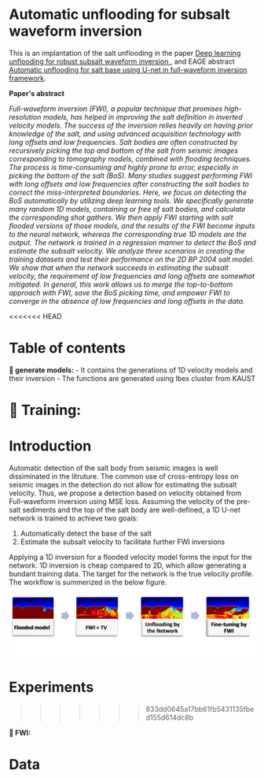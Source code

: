 # Automatic unflooding for subsalt waveform inversion
This is an implantation of the salt unflooding in the paper [Deep learning unflooding for robust subsalt waveform inversion
](https://arxiv.org/abs/2201.02947), and EAGE abstract [Automatic unflooding for salt base using U-net in full-waveform inversion framework](https://www.earthdoc.org/content/papers/10.3997/2214-4609.202112691).

**Paper's abstract**

*Full-waveform inversion (FWI), a popular technique that promises high-resolution models, has
helped in improving the salt definition in inverted velocity models. The success of the inversion relies
heavily on having prior knowledge of the salt, and using advanced acquisition technology with long
offsets and low frequencies. Salt bodies are often constructed by recursively picking the top and
bottom of the salt from seismic images corresponding to tomography models, combined with flooding
techniques. The process is time-consuming and highly prone to error, especially in picking the bottom
of the salt (BoS). Many studies suggest performing FWI with long offsets and low frequencies after
constructing the salt bodies to correct the miss-interpreted boundaries. Here, we focus on detecting
the BoS automatically by utilizing deep learning tools. We specifically generate many random 1D
models, containing or free of salt bodies, and calculate the corresponding shot gathers. We then apply
FWI starting with salt flooded versions of those models, and the results of the FWI become inputs
to the neural network, whereas the corresponding true 1D models are the output. The network is
trained in a regression manner to detect the BoS and estimate the subsalt velocity. We analyze three
scenarios in creating the training datasets and test their performance on the 2D BP 2004 salt model.
We show that when the network succeeds in estimating the subsalt velocity, the requirement of low
frequencies and long offsets are somewhat mitigated. In general, this work allows us to merge the
top-to-bottom approach with FWI, save the BoS picking time, and empower FWI to converge in the
absence of low frequencies and long offsets in the data.*

<<<<<<< HEAD
# Table of contents 

**:open_file_folder:  generate models:** 
    - It contains the  generations of 1D velocity models and their inversion 
    - The functions are generated using Ibex cluster from KAUST 


**:open_file_folder:  Training:** 
=======
# Introduction 
Automatic detection of the salt body from seismic images is well dissiminated in the litruture. The common use of cross-entropy loss on seismic images in the detection do not allow for estimating the subsalt velocity. Thus, we propose a detection based on velocity obtained from Full-waveform inversion using MSE loss. Assuming the velocity of the pre-salt sediments and the top of the salt body are well-defined, a 1D U-net network is trained to achieve two goals: 

  1. Automatically detect the base of the salt 
  2. Estimate the subsalt velocity to facilitate further FWI inversions
 
Applying a 1D inversion for a flooded velocity model forms the input for the network. 1D inversion is cheap compared to 2D, which allow generating a bundant training data. The target for the network is the true velocity profile. The workflow is summerized in the below figure.
![Alt text](./Figure/workflow2.png)

# Experiments 
>>>>>>> 833dd0645a17bb61fb5431135fbed155d614dc8b


**:open_file_folder:  FWI:** 

# Data 